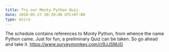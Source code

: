 ```yaml
---
title: Try our Monty Python Quiz.
date: 2018-05-27 20:20:00 UTC+07:00
type: micro
---
```


The schedule contains references to Monty Python, from whence the name Python came. Just for fun, a preliminary Quiz can be taken.
So go ahead and take it.
https://www.surveymonkey.com/r/9JJSMJG
